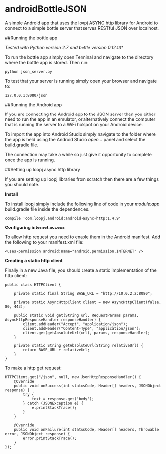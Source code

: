 # androidBottleJSON
A simple Android app that uses the loopj ASYNC http library for Android to connect to a simple bottle server that serves RESTful JSON over localhost.

##Running the bottle app

*Tested with Python version 2.7 and bottle version 0.12.13**

To run the bottle app simply open Terminal and navigate to the directory where the bottle app is stored. Then run:

    python json_server.py

To test that your server is running simply open your browser and navigate to:

    127.0.0.1:8080/json

##Running the Android app

If you are connecting the Android app to the JSON server then you either need to run the app in an emulator, or alternatively connect the computer that is running the server to a WiFi hotspot on your Android device.

To import the app into Android Studio simply navigate to the folder where the app is held using the Android Studio *open...* panel and select the build.gradle file.

The connection may take a while so just give it opportunity to complete once the app is running.

##Setting up loopj async http library

If you are setting up loopj libraries from scratch then there are a few things you should note.

**Install**

To install loopj simply include the following line of code in your *module:app* build.gradle file inside the dependencies.

    compile 'com.loopj.android:android-async-http:1.4.9'

**Configuring internet access**

To allow http request you need to enable them in the Android manifest. Add the following to your manifest.xml file:

    <uses-permission android:name="android.permission.INTERNET" />

**Creating a static http client**

Finally in a new Java file, you should create a static implementation of the http client:

    public class HTTPClient {

        private static final String BASE_URL = "http://10.0.2.2:8080";

        private static AsyncHttpClient client = new AsyncHttpClient(false, 80, 443);

        public static void get(String url, RequestParams params, AsyncHttpResponseHandler responseHandler) {
            client.addHeader("Accept", "application/json");
            client.addHeader("Content-Type", "application/json");
            client.get(getAbsoluteUrl(url), params, responseHandler);
        }

        private static String getAbsoluteUrl(String relativeUrl) {
            return BASE_URL + relativeUrl;
        }
    }

To make a http get request:

    HTTPClient.get("/json", null, new JsonHttpResponseHandler() {
        @Override
        public void onSuccess(int statusCode, Header[] headers, JSONObject response) {
            try {
                text = response.get('body');
            } catch (JSONException e) {
                e.printStackTrace();
            }
        }

        @Override
        public void onFailure(int statusCode, Header[] headers, Throwable error, JSONObject response) {
            error.printStackTrace();
        }
    });


